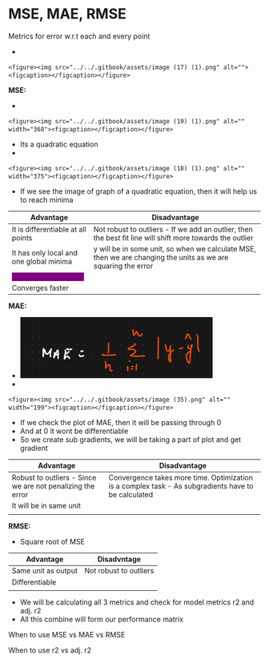 # MSE, MAE, RMSE

Metrics for error w.r.t each and every point

*

    <figure><img src="../../.gitbook/assets/image (17) (1).png" alt=""><figcaption></figcaption></figure>

**MSE:**

*

    <figure><img src="../../.gitbook/assets/image (19) (1).png" alt="" width="368"><figcaption></figcaption></figure>
* Its a quadratic equation
*

    <figure><img src="../../.gitbook/assets/image (18) (1).png" alt="" width="375"><figcaption></figcaption></figure>
* If we see the image of graph of a quadratic equation, then it will help us to reach minima

| Advantage                                                                            | Disadvantage                                                                                                  |
| ------------------------------------------------------------------------------------ | ------------------------------------------------------------------------------------------------------------- |
| It is differentiable at all points                                                   | Not robust to outliers - If we add an outlier, then the best fit line will shift more towards the outlier     |
| It has only local and one global minima                                              | y will be in some unit, so when we calculate MSE, then we are changing the units as we are squaring the error |
| <mark style="color:purple;background-color:purple;">**Its a convex function**</mark> |                                                                                                               |
| Converges faster                                                                     |                                                                                                               |



**MAE:**

* &#x20;![](<../../.gitbook/assets/image (34).png>)
*

    <figure><img src="../../.gitbook/assets/image (35).png" alt="" width="199"><figcaption></figcaption></figure>
* If we check the plot of MAE, then it will be passing through 0
* And at 0 it wont be differentiable
* So we create sub gradients, we will be taking a part of plot and get gradient

| Advantage                                                  | Disadvantage                                                                                        |
| ---------------------------------------------------------- | --------------------------------------------------------------------------------------------------- |
| Robust to outliers - Since we are not penalizing the error | Convergence takes more time. Optimization is a complex task - As subgradients have to be calculated |
| It will be in same unit                                    |                                                                                                     |
|                                                            |                                                                                                     |



**RMSE:**

* &#x20;Square root of MSE

| Advantage           | Disadvntage            |
| ------------------- | ---------------------- |
| Same unit as output | Not robust to outliers |
| Differentiable      |                        |
|                     |                        |



* We will be calculating all 3 metrics and check for model metrics r2 and adj. r2
* All this combine will form our performance matrix

When to use MSE vs MAE vs RMSE



When to use r2 vs adj. r2

